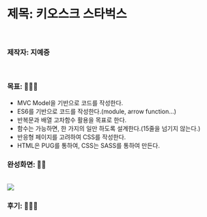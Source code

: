 # 제목: 키오스크 스타벅스 

<br>

### 제작자: 지예증

<br>

### 목표: 👨🏻‍💻

- MVC Model을 기반으로 코드를 작성한다.
- ES6를 기반으로 코드를 작성한다.(module, arrow function...)
- 반복문과 배열 고차함수 활용을 목표로 한다.
- 함수는 가능하면, 한 가지의 일만 하도록 설계한다.(15줄을 넘기지 않는다.)
- 반응형 페이지를 고려하여 CSS를 작성한다.
- HTML은 PUG를 통하여, CSS는 SASS를 통하여 만든다.

### 완성화면: 👍🏻

<br>

<img src="./images/" align="center">

<br>

### 후기: 🙆🏻‍♂️


